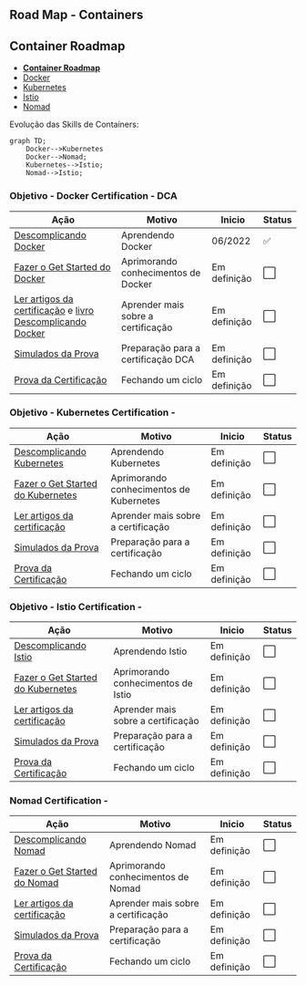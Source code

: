 ## Road Map - Containers

## Container Roadmap
  - **[Container Roadmap](https://github.com/Furipe09/AboutMe/blob/Master/Container_Roadmap.md)** 
  - [Docker](#docker)
  - [Kubernetes](#kubernetes)
  - [Istio](#istio)
  - [Nomad](#nomad)

Evolução das Skills de Containers:

```mermaid
graph TD;
    Docker-->Kubernetes
    Docker-->Nomad;
    Kubernetes-->Istio;
    Nomad-->Istio;
```

### <a id="docker" />Objetivo - Docker Certification - DCA

| Ação | Motivo | Inicio |Status |
| ------ | ------ | ------ | ------ |
| [Descomplicando Docker](https://www.linuxtips.io/products/descomplicando-o-docker) | Aprendendo Docker | 06/2022 | :white_check_mark: |
| [Fazer o Get Started do Docker](https://docs.docker.com/) | Aprimorando conhecimentos de Docker | Em definição | :white_large_square: |
| [Ler artigos da certificação](https://medium.com/@cristianvitortrucco/docker-dca-8be5bb09eb44) e [livro Descomplicando Docker](https://github.com/Furipe09/DescomplicandoDocker) | Aprender mais sobre a certificação | Em definição | :white_large_square: |
| [Simulados da Prova](https://www.amazon.com.br/Docker-Certified-Associate-Practice-Tests-ebook/dp/B07NCLGJJ3) | Preparação para a certificação DCA | Em definição | :white_large_square: |
| [Prova da Certificação](https://www.amazon.com.br/Docker-Certified-Associate-Practice-Tests-ebook/dp/B07NCLGJJ3) | Fechando um ciclo | Em definição | :white_large_square: |

### <a id="kubernetes" />Objetivo - Kubernetes Certification -

| Ação | Motivo | Inicio |Status |
| ------ | ------ | ------ | ------ |
| [Descomplicando Kubernetes](https://www.linuxtips.io/products/descomplicando-o-kubernetes) | Aprendendo Kubernetes | Em definição | :white_large_square: |
| [Fazer o Get Started do Kubernetes](https://) | Aprimorando conhecimentos de Kubernetes | Em definição | :white_large_square: |
| [Ler artigos da certificação]([https://](https://github.com/badtuxx/DescomplicandoKubernetes)) | Aprender mais sobre a certificação | Em definição | :white_large_square: |
| [Simulados da Prova](https://) | Preparação para a certificação  | Em definição | :white_large_square: |
| [Prova da Certificação](https://) | Fechando um ciclo | Em definição | :white_large_square: |
  
### <a id="istio" />Objetivo - Istio Certification - 

| Ação | Motivo | Inicio |Status |
| ------ | ------ | ------ | ------ |
| [Descomplicando Istio](https://www.linuxtips.io/products/descomplicando-o-istio) | Aprendendo Istio | Em definição | :white_large_square: |
| [Fazer o Get Started do Kubernetes](https://) | Aprimorando conhecimentos de Istio | Em definição | :white_large_square: |
| [Ler artigos da certificação](https://) | Aprender mais sobre a certificação | Em definição | :white_large_square: |
| [Simulados da Prova](https://) | Preparação para a certificação  | Em definição | :white_large_square: |
| [Prova da Certificação](https://) | Fechando um ciclo | Em definição | :white_large_square: |

### <a id="nomad" />Nomad Certification - 

| Ação | Motivo | Inicio |Status |
| ------ | ------ | ------ | ------ |
| [Descomplicando Nomad](https://) | Aprendendo Nomad | Em definição | :white_large_square: |
| [Fazer o Get Started do Nomad](https://) | Aprimorando conhecimentos de Nomad | Em definição | :white_large_square: |
| [Ler artigos da certificação](https://) | Aprender mais sobre a certificação | Em definição | :white_large_square: |
| [Simulados da Prova](https://) | Preparação para a certificação  | Em definição | :white_large_square: |
| [Prova da Certificação](https://) | Fechando um ciclo | Em definição | :white_large_square: |

